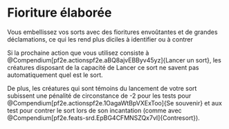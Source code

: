 # Fioriture élaborée

<p>Vous embellissez vos sorts avec des fioritures envoûtantes et de grandes déclamations, ce qui les rend plus diciles à identifier ou à contrer</p>
<p>Si la prochaine action que vous utilisez consiste à @Compendium[pf2e.actionspf2e.aBQ8ajvEBByv45yz]{Lancer un sort}, les créatures disposant de la capacité de Lancer ce sort ne savent pas automatiquement quel est le sort.</p>
<p>De plus, les créatures qui sont témoins du lancement de votre sort subissent une pénalité de circonstance de -2 pour les tests pour  @Compendium[pf2e.actionspf2e.1OagaWtBpVXExToo]{Se souvenir} et aux test pour contrer le sort lors de son incantation (comme avec @Compendium[pf2e.feats-srd.EpBG4CFMNSZQx7vI]{Contresort}).</p>